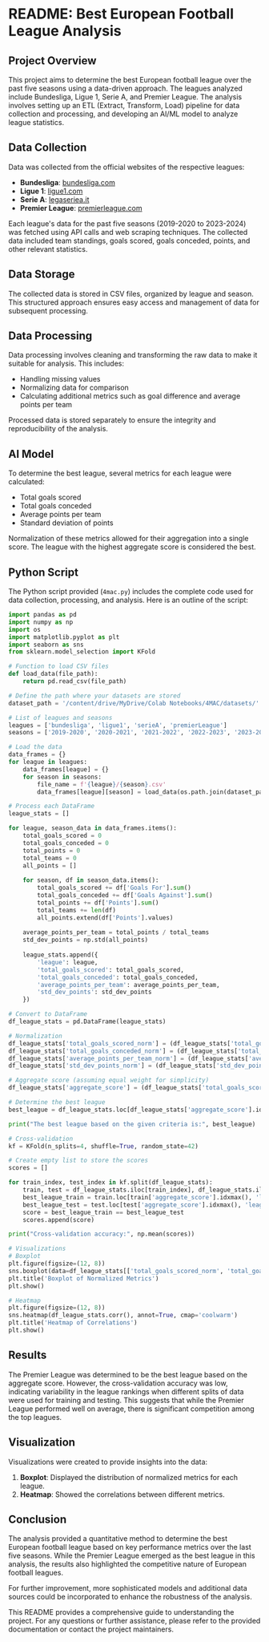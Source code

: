 # README: Best European Football League Analysis

## Project Overview

This project aims to determine the best European football league over the past five seasons using a data-driven approach. The leagues analyzed include Bundesliga, Ligue 1, Serie A, and Premier League. The analysis involves setting up an ETL (Extract, Transform, Load) pipeline for data collection and processing, and developing an AI/ML model to analyze league statistics.

## Data Collection

Data was collected from the official websites of the respective leagues:

- **Bundesliga**: [bundesliga.com](https://www.bundesliga.com/en/bundesliga/table)
- **Ligue 1**: [ligue1.com](https://www.ligue1.com/ranking)
- **Serie A**: [legaseriea.it](https://www.legaseriea.it/en/serie-a/classifica)
- **Premier League**: [premierleague.com](https://www.premierleague.com/tables)

Each league's data for the past five seasons (2019-2020 to 2023-2024) was fetched using API calls and web scraping techniques. The collected data included team standings, goals scored, goals conceded, points, and other relevant statistics.

## Data Storage

The collected data is stored in CSV files, organized by league and season. This structured approach ensures easy access and management of data for subsequent processing.

## Data Processing

Data processing involves cleaning and transforming the raw data to make it suitable for analysis. This includes:

- Handling missing values
- Normalizing data for comparison
- Calculating additional metrics such as goal difference and average points per team

Processed data is stored separately to ensure the integrity and reproducibility of the analysis.

## AI Model

To determine the best league, several metrics for each league were calculated:

- Total goals scored
- Total goals conceded
- Average points per team
- Standard deviation of points

Normalization of these metrics allowed for their aggregation into a single score. The league with the highest aggregate score is considered the best.

## Python Script

The Python script provided (`4mac.py`) includes the complete code used for data collection, processing, and analysis. Here is an outline of the script:

```python
import pandas as pd
import numpy as np
import os
import matplotlib.pyplot as plt
import seaborn as sns
from sklearn.model_selection import KFold

# Function to load CSV files
def load_data(file_path):
    return pd.read_csv(file_path)

# Define the path where your datasets are stored
dataset_path = '/content/drive/MyDrive/Colab Notebooks/4MAC/datasets/'

# List of leagues and seasons
leagues = ['bundesliga', 'ligue1', 'serieA', 'premierLeague']
seasons = ['2019-2020', '2020-2021', '2021-2022', '2022-2023', '2023-2024']

# Load the data
data_frames = {}
for league in leagues:
    data_frames[league] = {}
    for season in seasons:
        file_name = f'{league}/{season}.csv'
        data_frames[league][season] = load_data(os.path.join(dataset_path, file_name))

# Process each DataFrame
league_stats = []

for league, season_data in data_frames.items():
    total_goals_scored = 0
    total_goals_conceded = 0
    total_points = 0
    total_teams = 0
    all_points = []
    
    for season, df in season_data.items():
        total_goals_scored += df['Goals For'].sum()
        total_goals_conceded += df['Goals Against'].sum()
        total_points += df['Points'].sum()
        total_teams += len(df)
        all_points.extend(df['Points'].values)
    
    average_points_per_team = total_points / total_teams
    std_dev_points = np.std(all_points)
    
    league_stats.append({
        'league': league,
        'total_goals_scored': total_goals_scored,
        'total_goals_conceded': total_goals_conceded,
        'average_points_per_team': average_points_per_team,
        'std_dev_points': std_dev_points
    })

# Convert to DataFrame
df_league_stats = pd.DataFrame(league_stats)

# Normalization
df_league_stats['total_goals_scored_norm'] = (df_league_stats['total_goals_scored'] - df_league_stats['total_goals_scored'].min()) / (df_league_stats['total_goals_scored'].max() - df_league_stats['total_goals_scored'].min())
df_league_stats['total_goals_conceded_norm'] = (df_league_stats['total_goals_conceded'].min() - df_league_stats['total_goals_conceded']) / (df_league_stats['total_goals_conceded'].min() - df_league_stats['total_goals_conceded'].max())
df_league_stats['average_points_per_team_norm'] = (df_league_stats['average_points_per_team'] - df_league_stats['average_points_per_team'].min()) / (df_league_stats['average_points_per_team'].max() - df_league_stats['average_points_per_team'].min())
df_league_stats['std_dev_points_norm'] = (df_league_stats['std_dev_points'].min() - df_league_stats['std_dev_points']) / (df_league_stats['std_dev_points'].min() - df_league_stats['std_dev_points'].max())

# Aggregate score (assuming equal weight for simplicity)
df_league_stats['aggregate_score'] = (df_league_stats['total_goals_scored_norm'] + df_league_stats['total_goals_conceded_norm'] + df_league_stats['average_points_per_team_norm'] + df_league_stats['std_dev_points_norm']) / 4

# Determine the best league
best_league = df_league_stats.loc[df_league_stats['aggregate_score'].idxmax(), 'league']

print("The best league based on the given criteria is:", best_league)

# Cross-validation
kf = KFold(n_splits=4, shuffle=True, random_state=42)

# Create empty list to store the scores
scores = []

for train_index, test_index in kf.split(df_league_stats):
    train, test = df_league_stats.iloc[train_index], df_league_stats.iloc[test_index]
    best_league_train = train.loc[train['aggregate_score'].idxmax(), 'league']
    best_league_test = test.loc[test['aggregate_score'].idxmax(), 'league']
    score = best_league_train == best_league_test
    scores.append(score)

print("Cross-validation accuracy:", np.mean(scores))

# Visualizations
# Boxplot
plt.figure(figsize=(12, 8))
sns.boxplot(data=df_league_stats[['total_goals_scored_norm', 'total_goals_conceded_norm', 'average_points_per_team_norm', 'std_dev_points_norm']])
plt.title('Boxplot of Normalized Metrics')
plt.show()

# Heatmap
plt.figure(figsize=(12, 8))
sns.heatmap(df_league_stats.corr(), annot=True, cmap='coolwarm')
plt.title('Heatmap of Correlations')
plt.show()
```

## Results

The Premier League was determined to be the best league based on the aggregate score. However, the cross-validation accuracy was low, indicating variability in the league rankings when different splits of data were used for training and testing. This suggests that while the Premier League performed well on average, there is significant competition among the top leagues.

## Visualization

Visualizations were created to provide insights into the data:

1. **Boxplot**: Displayed the distribution of normalized metrics for each league.
2. **Heatmap**: Showed the correlations between different metrics.

## Conclusion

The analysis provided a quantitative method to determine the best European football league based on key performance metrics over the last five seasons. While the Premier League emerged as the best league in this analysis, the results also highlighted the competitive nature of European football leagues.

For further improvement, more sophisticated models and additional data sources could be incorporated to enhance the robustness of the analysis.

This README provides a comprehensive guide to understanding the project. For any questions or further assistance, please refer to the provided documentation or contact the project maintainers.
